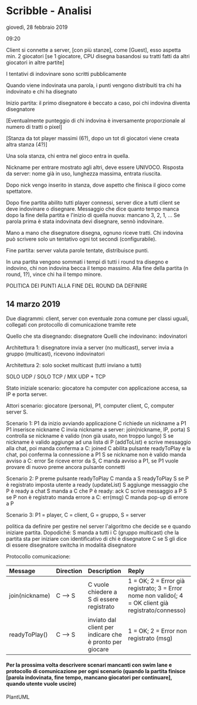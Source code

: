 # Scribble - Analisi

giovedì, 28 febbraio 2019

09:20

Client si connette a server, [con più stanze], come [Guest], esso aspetta min. 2 giocatori [se 1 giocatore, CPU disegna basandosi su tratti fatti da altri giocatori in altre partite]

I tentativi di indovinare sono scritti pubblicamente

Quando viene indovinata una parola, i punti vengono distribuiti tra chi ha indovinato e chi ha disegnato

Inizio partita: il primo disegnatore è beccato a caso, poi chi indovina diventa disegnatore

[Eventualmente punteggio di chi indovina è inversamente proporzionale al numero di tratti o pixel]

[Stanza da tot player massimi (6?), dopo un tot di giocatori viene creata altra stanza (4?)]

Una sola stanza, chi entra nel gioco entra in quella.

Nickname per entrare mostrato agli altri, deve essere UNIVOCO. Risposta da server: nome già in uso, lunghezza massima, entrata riuscita.

Dopo nick vengo inserito in stanza, dove aspetto che finisca il gioco come spettatore.

Dopo fine partita abilito tutti player connessi, server dice a tutti client se deve indovinare o disegnare. Messaggio che dice quanto tempo manca dopo la fine della partita e l'inizio di quella nuova: mancano 3, 2, 1, … Se parola prima è stata indovinata devi disegnare, sennò indovinare.

Mano a mano che disegnatore disegna, ognuno riceve tratti. Chi indovina può scrivere solo un tentativo ogni tot secondi (configurabile).

Fine partita: server valuta parole tentate, distribuisce punti.

In una partita vengono sommati i tempi di tutti i round tra disegno e indovino, chi non indovina becca il tempo massimo. Alla fine della partita (n round, 1?), vince chi ha il tempo minore.

POLITICA DEI PUNTI ALLA FINE DEL ROUND DA DEFINIRE

## 14 marzo 2019
Due diagrammi: client, server con eventuale zona comune per classi uguali, collegati con protocollo di comunicazione tramite rete

Quello che sta disegnando: disegnatore
Quelli che indovinano: indovinatori

Architettura 1: disegnatore invia a server (no multicast), server invia a gruppo (multicast), ricevono indovinatori

Architettura 2: solo socket multicast (tutti inviano a tutti)

SOLO UDP / SOLO TCP / MIX UDP + TCP

Stato iniziale scenario: giocatore ha computer con applicazione accesa, sa IP e porta server.

Attori scenario: giocatore (persona), P1, computer client, C, computer server S.

Scenario 1:
P1 da inizio avviando applicazione
C richiede un nickname a P1
P1 inserisce nickname
C invia nickname a server: join(nickname, IP, porta)
S controlla se nickname è valido (non già usato, non troppo lungo)
S se nickname è valido aggiunge ad una lista di P (addToList) e scrive messaggio alla chat, poi manda conferma a C: joined
C abilita pulsante readyToPlay e la chat, poi conferma la connessione a P1
S se nickname non è valido manda avviso a C: error
Se riceve error da S, C manda avviso a P1, se P1 vuole provare di nuovo preme ancora pulsante connetti

Scenario 2:
P preme pulsante readyToPlay
C manda a S readyToPlay
S se P è registrato imposta utente a ready (updateList)
S aggiunge messaggio che P è ready a chat
S manda a C che P è ready: ack
C scrive messaggio a P
S se P non è registrato manda errore a C: err(msg)
C manda pop-up di errore a P

Scenario 3:
P1 = player,
C = client,
G = gruppo,
S = server

politica da definire per gestire nel server l'algoritmo che decide se e quando iniziare partita. Dopodiché:
S manda a tutti i C (gruppo multicast) che la partita sta per iniziare con identificativo di chi è disegnatore
C se S gli dice di essere disegnatore switcha in modalità disegnatore

Protocollo comunicazione:

| Message | Direction | Description | Reply
| :------------- | :------------- | :------------- | :------------- |
| join(nickname) | C --> S | C vuole chiedere a S di essere registrato | 1 = OK; 2 = Error già registrato; 3 = Error nome non valido(; 4 = OK client già registrato/connesso) |
| readyToPlay() | C --> S | inviato dal client per indicare che è pronto per giocare | 1 = OK; 2 = Error non registrato (msg) |

#### Per la prossima volta descrivere scenari mancanti con swim lane e protocollo di comunicazione per ogni scenario (quando la partita finisce [parola indovinata, fine tempo, mancano giocatori per continuare], quando utente vuole uscire)

PlantUML
